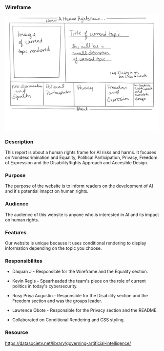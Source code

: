### Wireframe

![wireframe](./industry-reports/wireframe/D&S-WIREFRAME-HOME.jpg)

### Description
This report is about a human rights frame for AI risks and harms. It focuses on Nondescrimination and Equality, Political Participation, Privacy, Freedom of Expression and the DisabilityRights Approach and Accesible Design.

### Purpose
The purpose of the website is to inform readers on the development of AI and it's potential imapct on human rights.

### Audience
The audience of this website is anyone who is interested in AI and its impact on human rights.

### Features
Our website is unique because it uses conditional rendering to display information depending on the topic you choose.

### Responsibilites
- Daquan J - Responsible for the Wireframe and the Equality section.

- Kevin Regis - Spearheaded the team's piece on the role of current politics in today's cybersecurity.

- Rosy Priya Augustin - Responsible for the Disability section and the Freedom section and was the groups leader.

- Lawrence Obote - Responsible for the Privacy section and the README.

- Collaborated on Conditional Rendering and CSS styling.

### Resource
https://datasociety.net/library/governing-artificial-intelligence/